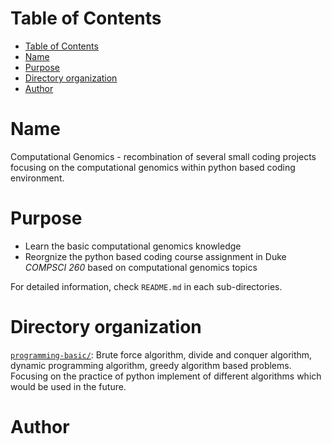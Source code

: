 [TOC levels=1-3]: #

# Table of Contents
- [Table of Contents](#table-of-contents)
- [Name](#name)
- [Purpose](#purpose)
- [Directory organization](#directory-organization)
- [Author](#author)

# Name
Computational Genomics - recombination of several small coding projects focusing on the computational genomics within python based coding environment.

# Purpose
* Learn the basic computational genomics knowledge
* Reorgnize the python based coding course assignment in Duke *COMPSCI 260* based on computational genomics topics

For detailed information, check `README.md` in each sub-directories.

# Directory organization
[`programming-basic/`](programming-basic/): Brute force algorithm, divide and conquer algorithm, dynamic programming algorithm, greedy algorithm based problems. Focusing on the practice of python implement of different algorithms which would be used in the future.



# Author 